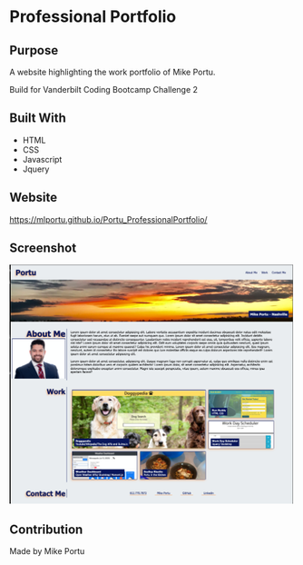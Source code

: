 # Professional Portfolio

## Purpose
A website highlighting the work portfolio of Mike Portu.

Build for Vanderbilt Coding Bootcamp Challenge 2

## Built With
* HTML
* CSS
* Javascript
* Jquery

## Website
https://mlportu.github.io/Portu_ProfessionalPortfolio/

## Screenshot
<img src="assets/images/portfolio.png" width="500">

## Contribution
Made by Mike Portu
